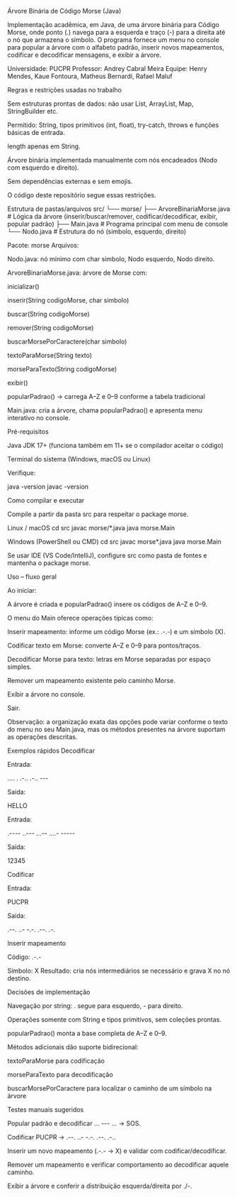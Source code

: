 Árvore Binária de Código Morse (Java)

Implementação acadêmica, em Java, de uma árvore binária para Código Morse, onde ponto (.) navega para a esquerda e traço (-) para a direita até o nó que armazena o símbolo. O programa fornece um menu no console para popular a árvore com o alfabeto padrão, inserir novos mapeamentos, codificar e decodificar mensagens, e exibir a árvore.

Universidade: PUCPR
Professor: Andrey Cabral Meira
Equipe: Henry Mendes, Kaue Fontoura, Matheus Bernardi, Rafael Maluf

Regras e restrições usadas no trabalho

Sem estruturas prontas de dados: não usar List, ArrayList, Map, StringBuilder etc.

Permitido: String, tipos primitivos (int, float), try-catch, throws e funções básicas de entrada.

length apenas em String.

Árvore binária implementada manualmente com nós encadeados (Nodo com esquerdo e direito).

Sem dependências externas e sem emojis.

O código deste repositório segue essas restrições.

Estrutura de pastas/arquivos
src/
└── morse/
    ├── ArvoreBinariaMorse.java  # Lógica da árvore (inserir/buscar/remover, codificar/decodificar, exibir, popular padrão)
    ├── Main.java                # Programa principal com menu de console
    └── Nodo.java                # Estrutura do nó (simbolo, esquerdo, direito)


Pacote: morse
Arquivos:

Nodo.java: nó mínimo com char simbolo, Nodo esquerdo, Nodo direito.

ArvoreBinariaMorse.java: árvore de Morse com:

inicializar()

inserir(String codigoMorse, char simbolo)

buscar(String codigoMorse)

remover(String codigoMorse)

buscarMorsePorCaractere(char simbolo)

textoParaMorse(String texto)

morseParaTexto(String codigoMorse)

exibir()

popularPadrao() → carrega A–Z e 0–9 conforme a tabela tradicional

Main.java: cria a árvore, chama popularPadrao() e apresenta menu interativo no console.

Pré-requisitos

Java JDK 17+ (funciona também em 11+ se o compilador aceitar o código)

Terminal do sistema (Windows, macOS ou Linux)

Verifique:

java -version
javac -version

Como compilar e executar

Compile a partir da pasta src para respeitar o package morse.

Linux / macOS
cd src
javac morse/*.java
java morse.Main

Windows (PowerShell ou CMD)
cd src
javac morse\*.java
java morse.Main


Se usar IDE (VS Code/IntelliJ), configure src como pasta de fontes e mantenha o package morse.

Uso – fluxo geral

Ao iniciar:

A árvore é criada e popularPadrao() insere os códigos de A–Z e 0–9.

O menu do Main oferece operações típicas como:

Inserir mapeamento: informe um código Morse (ex.: .-.-) e um símbolo (X).

Codificar texto em Morse: converte A–Z e 0–9 para pontos/traços.

Decodificar Morse para texto: letras em Morse separadas por espaço simples.

Remover um mapeamento existente pelo caminho Morse.

Exibir a árvore no console.

Sair.

Observação: a organização exata das opções pode variar conforme o texto do menu no seu Main.java, mas os métodos presentes na árvore suportam as operações descritas.

Exemplos rápidos
Decodificar

Entrada:

.... . .-.. .-.. ---


Saída:

HELLO


Entrada:

.---- ..--- ...-- ....- -----


Saída:

12345

Codificar

Entrada:

PUCPR


Saída:

.--. ..- -.-. .--. .-.

Inserir mapeamento

Código: .-.-

Símbolo: X
Resultado: cria nós intermediários se necessário e grava X no nó destino.

Decisões de implementação

Navegação por string: . segue para esquerdo, - para direito.

Operações somente com String e tipos primitivos, sem coleções prontas.

popularPadrao() monta a base completa de A–Z e 0–9.

Métodos adicionais dão suporte bidirecional:

textoParaMorse para codificação

morseParaTexto para decodificação

buscarMorsePorCaractere para localizar o caminho de um símbolo na árvore

Testes manuais sugeridos

Popular padrão e decodificar ... --- ... → SOS.

Codificar PUCPR → .--. ..- -.-. .--. .-..

Inserir um novo mapeamento (.-.- → X) e validar com codificar/decodificar.

Remover um mapeamento e verificar comportamento ao decodificar aquele caminho.

Exibir a árvore e conferir a distribuição esquerda/direita por ./-.
